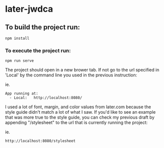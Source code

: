 # later-jwdca

## To build the project run:
```
npm install
```

### To execute the project run:
```
npm run serve
```

The project should open in a new brower tab. If not go to the url specified in 'Local' by the command line you used in the previous instruction:

ie.
``` 
App running at:
  - Local:   http://localhost:8080/
```

I used a lot of font, margin, and color values from later.com because the style guide didn't match a lot of what I saw. If you'd like to see an example that was more true to the style guide, you can check my previous draft by appending "/stylesheet" to the url that is currently running the project:

ie.
``` 
http://localhost:8080/stylesheet
```